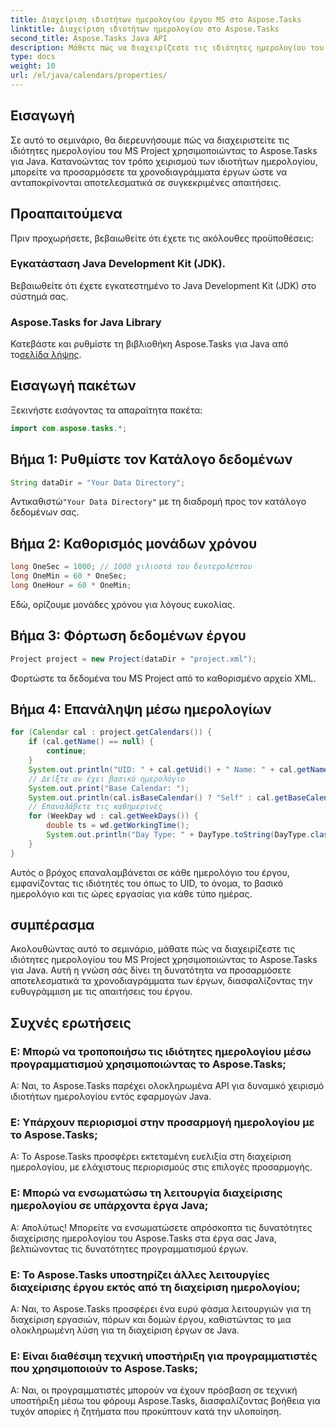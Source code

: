 ```yaml
---
title: Διαχείριση ιδιοτήτων ημερολογίου έργου MS στο Aspose.Tasks
linktitle: Διαχείριση ιδιοτήτων ημερολογίου στο Aspose.Tasks
second_title: Aspose.Tasks Java API
description: Μάθετε πώς να διαχειρίζεστε τις ιδιότητες ημερολογίου του MS Project σε Java χρησιμοποιώντας το Aspose.Tasks. Αυτό παρέχει καθοδήγηση βήμα προς βήμα για το ημερολόγιο στις εφαρμογές σας Java.
type: docs
weight: 10
url: /el/java/calendars/properties/
---
```

## Εισαγωγή
Σε αυτό το σεμινάριο, θα διερευνήσουμε πώς να διαχειριστείτε τις ιδιότητες ημερολογίου του MS Project χρησιμοποιώντας το Aspose.Tasks για Java. Κατανοώντας τον τρόπο χειρισμού των ιδιοτήτων ημερολογίου, μπορείτε να προσαρμόσετε τα χρονοδιαγράμματα έργων ώστε να ανταποκρίνονται αποτελεσματικά σε συγκεκριμένες απαιτήσεις.
## Προαπαιτούμενα
Πριν προχωρήσετε, βεβαιωθείτε ότι έχετε τις ακόλουθες προϋποθέσεις:
### Εγκατάσταση Java Development Kit (JDK).
Βεβαιωθείτε ότι έχετε εγκατεστημένο το Java Development Kit (JDK) στο σύστημά σας.
### Aspose.Tasks for Java Library
 Κατεβάστε και ρυθμίστε τη βιβλιοθήκη Aspose.Tasks για Java από το[σελίδα λήψης](https://releases.aspose.com/tasks/java/).

## Εισαγωγή πακέτων
Ξεκινήστε εισάγοντας τα απαραίτητα πακέτα:
```java
import com.aspose.tasks.*;
```

## Βήμα 1: Ρυθμίστε τον Κατάλογο δεδομένων
```java
String dataDir = "Your Data Directory";
```
 Αντικαθιστώ`"Your Data Directory"` με τη διαδρομή προς τον κατάλογο δεδομένων σας.
## Βήμα 2: Καθορισμός μονάδων χρόνου
```java
long OneSec = 1000; // 1000 χιλιοστά του δευτερολέπτου
long OneMin = 60 * OneSec;
long OneHour = 60 * OneMin;
```
Εδώ, ορίζουμε μονάδες χρόνου για λόγους ευκολίας.
## Βήμα 3: Φόρτωση δεδομένων έργου
```java
Project project = new Project(dataDir + "project.xml");
```
Φορτώστε τα δεδομένα του MS Project από το καθορισμένο αρχείο XML.
## Βήμα 4: Επανάληψη μέσω ημερολογίων
```java
for (Calendar cal : project.getCalendars()) {
    if (cal.getName() == null) {
        continue;
    }
    System.out.println("UID: " + cal.getUid() + " Name: " + cal.getName());
    // Δείξτε αν έχει βασικό ημερολόγιο
    System.out.print("Base Calendar: ");
    System.out.println(cal.isBaseCalendar() ? "Self" : cal.getBaseCalendar().getName());
    // Επαναλάβετε τις καθημερινές
    for (WeekDay wd : cal.getWeekDays()) {
        double ts = wd.getWorkingTime();
        System.out.println("Day Type: " + DayType.toString(DayType.class, wd.getDayType()) + " Hours: " + ts / OneHour);
    }
}
```
Αυτός ο βρόχος επαναλαμβάνεται σε κάθε ημερολόγιο του έργου, εμφανίζοντας τις ιδιότητές του όπως το UID, το όνομα, το βασικό ημερολόγιο και τις ώρες εργασίας για κάθε τύπο ημέρας.

## συμπέρασμα
Ακολουθώντας αυτό το σεμινάριο, μάθατε πώς να διαχειρίζεστε τις ιδιότητες ημερολογίου του MS Project χρησιμοποιώντας το Aspose.Tasks για Java. Αυτή η γνώση σάς δίνει τη δυνατότητα να προσαρμόσετε αποτελεσματικά τα χρονοδιαγράμματα των έργων, διασφαλίζοντας την ευθυγράμμιση με τις απαιτήσεις του έργου.
## Συχνές ερωτήσεις
### Ε: Μπορώ να τροποποιήσω τις ιδιότητες ημερολογίου μέσω προγραμματισμού χρησιμοποιώντας το Aspose.Tasks;
Α: Ναι, το Aspose.Tasks παρέχει ολοκληρωμένα API για δυναμικό χειρισμό ιδιοτήτων ημερολογίου εντός εφαρμογών Java.
### Ε: Υπάρχουν περιορισμοί στην προσαρμογή ημερολογίου με το Aspose.Tasks;
Α: Το Aspose.Tasks προσφέρει εκτεταμένη ευελιξία στη διαχείριση ημερολογίου, με ελάχιστους περιορισμούς στις επιλογές προσαρμογής.
### Ε: Μπορώ να ενσωματώσω τη λειτουργία διαχείρισης ημερολογίου σε υπάρχοντα έργα Java;
Α: Απολύτως! Μπορείτε να ενσωματώσετε απρόσκοπτα τις δυνατότητες διαχείρισης ημερολογίου του Aspose.Tasks στα έργα σας Java, βελτιώνοντας τις δυνατότητες προγραμματισμού έργων.
### Ε: Το Aspose.Tasks υποστηρίζει άλλες λειτουργίες διαχείρισης έργου εκτός από τη διαχείριση ημερολογίου;
Α: Ναι, το Aspose.Tasks προσφέρει ένα ευρύ φάσμα λειτουργιών για τη διαχείριση εργασιών, πόρων και δομών έργου, καθιστώντας το μια ολοκληρωμένη λύση για τη διαχείριση έργων σε Java.
### Ε: Είναι διαθέσιμη τεχνική υποστήριξη για προγραμματιστές που χρησιμοποιούν το Aspose.Tasks;
Α: Ναι, οι προγραμματιστές μπορούν να έχουν πρόσβαση σε τεχνική υποστήριξη μέσω του φόρουμ Aspose.Tasks, διασφαλίζοντας βοήθεια για τυχόν απορίες ή ζητήματα που προκύπτουν κατά την υλοποίηση.